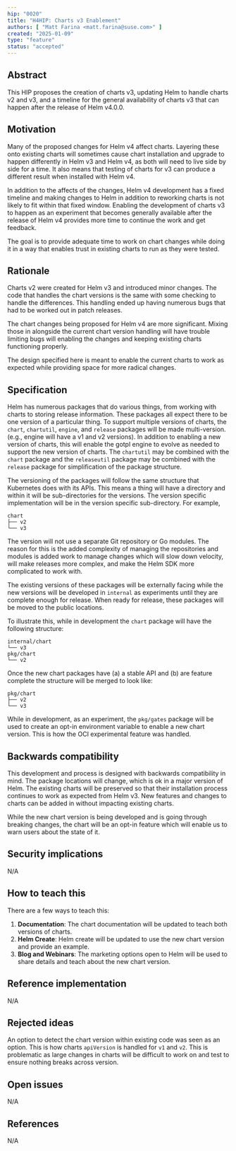 ```yaml
---
hip: "0020"
title: "H4HIP: Charts v3 Enablement"
authors: [ "Matt Farina <matt.farina@suse.com>" ]
created: "2025-01-09"
type: "feature"
status: "accepted"
---
```


## Abstract

This HIP proposes the creation of charts v3, updating Helm to handle charts v2 and v3, and a
timeline for the general availability of charts v3 that can happen after the release of Helm v4.0.0.

## Motivation

Many of the proposed changes for Helm v4 affect charts. Layering these onto existing charts will
sometimes cause chart installation and upgrade to happen differently in Helm v3 and Helm v4, as
both will need to live side by side for a time. It also means that testing of charts for v3 can produce
a different result when installed with Helm v4.

In addition to the affects of the changes, Helm v4 development has a fixed timeline and making
changes to Helm in addition to reworking charts is not likely to fit within that fixed window. Enabling
the development of charts v3 to happen as an experiment that becomes generally available after
the release of Helm v4 provides more time to continue the work and get feedback.

The goal is to provide adequate time to work on chart changes while doing it in a way that enables
trust in existing charts to run as they were tested.

## Rationale

Charts v2 were created for Helm v3 and introduced minor changes. The code that handles the chart
versions is the same with some checking to handle the differences. This handling ended up having
numerous bugs that had to be worked out in patch releases.

The chart changes being proposed for Helm v4 are more significant. Mixing those in alongside the
current chart version handling will have trouble limiting bugs will enabling the changes and keeping
existing charts functioning properly.

The design specified here is meant to enable the current charts to work as expected while providing
space for more radical changes.

## Specification

Helm has numerous packages that do various things, from working with charts to storing release
information. These packages all expect there to be one version of a particular thing. To support
multiple versions of charts, the `chart`, `chartutil`, `engine`, and `release` packages will be made
multi-version. (e.g., engine will have a v1 and v2 versions). In addition to enabling a new version of
charts, this will enable the gotpl engine to evolve as needed to support the new version of charts. 
The `chartutil` may be combined with the `chart` package and the `releaseutil` package may be
combined with the `release` package for simplification of the package structure.

The versioning of the packages will follow the same structure that Kubernetes does with its APIs.
This means a thing will have a directory and within it will be sub-directories for the versions. The
version specific implementation will be in the version specific sub-directory. For example,

```
chart
├── v2
└── v3
```

The version will not use a separate Git repository or Go modules. The reason for this is the added
complexity of managing the repositories and modules is added work to manage changes which will
slow down velocity, will make releases more complex, and make the Helm SDK more complicated
to work with.

The existing versions of these packages will be externally facing while the new versions will be
developed in `internal` as experiments until they are complete enough for release. When ready for
release, these packages will be moved to the public locations.

To illustrate this, while in development the `chart` package will have the following structure:

```
internal/chart
└── v3
pkg/chart
└── v2
```

Once the new chart packages have (a) a stable API and (b) are feature complete the structure will
be merged to look like:

```
pkg/chart
├── v2
└── v3
```

While in development, as an experiment, the `pkg/gates` package will be used to create an opt-in
environment variable to enable a new chart version. This is how the OCI experimental feature was
handled.

## Backwards compatibility

This development and process is designed with backwards compatibility in mind. The package
locations will change, which is ok in a major version of Helm. The existing charts will be preserved
so that their installation process continues to work as expected from Helm v3. New features and
changes to charts can be added in without impacting existing charts.

While the new chart version is being developed and is going through breaking changes, the chart
will be an opt-in feature which will enable us to warn users about the state of it.

## Security implications

N/A

## How to teach this

There are a few ways to teach this:

1. **Documentation**: The chart documentation will be updated to teach both versions of charts.
2. **Helm Create**: Helm create will be updated to use the new chart version and provide an example.
3. **Blog and Webinars**: The marketing options open to Helm will be used to share details and teach about the new chart version.

## Reference implementation

N/A

## Rejected ideas

An option to detect the chart version within existing code was seen as an option. This is how
charts `apiVersion` is handled for `v1` and `v2`. This is problematic as large changes in charts
will be difficult to work on and test to ensure nothing breaks across version.

## Open issues

N/A
## References

N/A